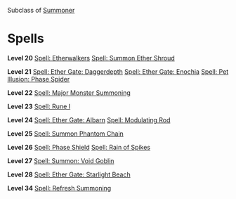 <!-- TITLE: Etherealist -->
<!-- SUBTITLE: Etherealists can channel and summon manifestations from seemingly nowhere.  Creatures, equipment and elemental bombardment are mere trivialities to a seasoned Etherealist.  Some of the more talented of this circle have learned how to move groups of travelers across great distances in the blink of an eye. -->

Subclass of [Summoner](summoner)
# Spells

**Level 20**
[Spell: Etherwalkers](etherwalkers)
[Spell: Summon Ether Shroud](summon-ether-shroud)

**Level 21**
[Spell: Ether Gate: Daggerdepth](ether-gate-daggerdepth)
[Spell: Ether Gate: Enochia](ether-gate-enochia)
[Spell: Pet Illusion: Phase Spider](pet-illusion-phase-spider)

**Level 22**
[Spell: Major Monster Summoning](major-monster-summoning)

**Level 23**
[Spell: Rune I](rune-i)

**Level 24**
[Spell: Ether Gate: Albarn](ether-gate-albarn)
[Spell: Modulating Rod](modulatig-rod)

**Level 25**
[Spell: Summon Phantom Chain](summon-phantom-chain)

**Level 26**
[Spell: Phase Shield](phase-shield)
[Spell: Rain of Spikes](rain-of-spikes)

**Level 27**
[Spell: Summon: Void Goblin](summon-void-goblin)

**Level 28**
[Spell: Ether Gate: Starlight Beach](ether-gate-starlight-beach)

**Level 34**
[Spell: Refresh Summoning](refresh-summoning)